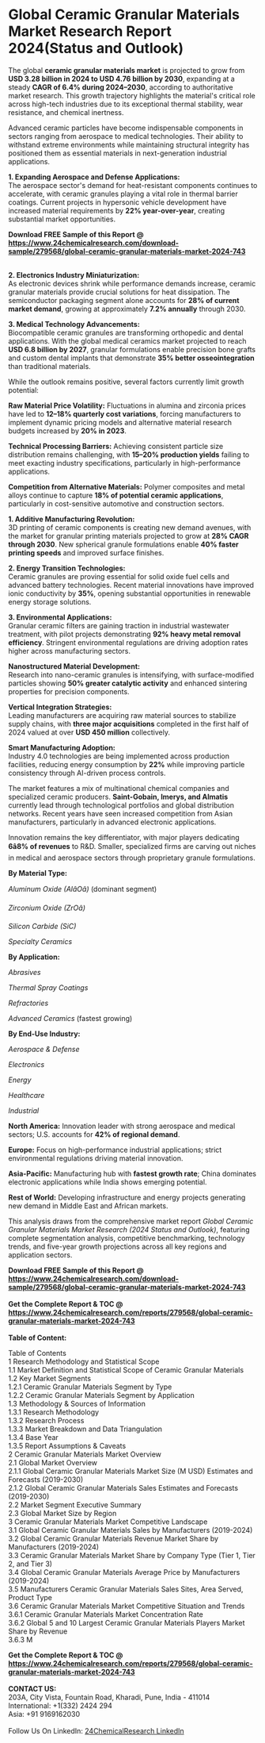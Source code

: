 <h1>Global Ceramic Granular Materials Market Research Report 2024(Status and Outlook)</h1><p>The global <strong>ceramic granular materials market</strong> is projected to grow from <strong>USD 3.28 billion in 2024 to USD 4.76 billion by 2030</strong>, expanding at a steady <strong>CAGR of 6.4% during 2024–2030</strong>, according to authoritative market research. This growth trajectory highlights the material's critical role across high-tech industries due to its exceptional thermal stability, wear resistance, and chemical inertness.</p><p>Advanced ceramic particles have become indispensable components in sectors ranging from aerospace to medical technologies. Their ability to withstand extreme environments while maintaining structural integrity has positioned them as essential materials in next-generation industrial applications.</p><p><strong>1. Expanding Aerospace and Defense Applications:</strong><br>
The aerospace sector's demand for heat-resistant components continues to accelerate, with ceramic granules playing a vital role in thermal barrier coatings. Current projects in hypersonic vehicle development have increased material requirements by <strong>22% year-over-year</strong>, creating substantial market opportunities.</p><div><b>Download FREE Sample of this Report @ 
            <a href="https://www.24chemicalresearch.com/download-sample/279568/global-ceramic-granular-materials-market-2024-743">
            https://www.24chemicalresearch.com/download-sample/279568/global-ceramic-granular-materials-market-2024-743</a></b></div><br><p><strong>2. Electronics Industry Miniaturization:</strong><br>
As electronic devices shrink while performance demands increase, ceramic granular materials provide crucial solutions for heat dissipation. The semiconductor packaging segment alone accounts for <strong>28% of current market demand</strong>, growing at approximately <strong>7.2% annually</strong> through 2030.</p><p><strong>3. Medical Technology Advancements:</strong><br>
Biocompatible ceramic granules are transforming orthopedic and dental applications. With the global medical ceramics market projected to reach <strong>USD 6.8 billion by 2027</strong>, granular formulations enable precision bone grafts and custom dental implants that demonstrate <strong>35% better osseointegration</strong> than traditional materials.</p><p>While the outlook remains positive, several factors currently limit growth potential:</p><p><strong>Raw Material Price Volatility:</strong> Fluctuations in alumina and zirconia prices have led to <strong>12–18% quarterly cost variations</strong>, forcing manufacturers to implement dynamic pricing models and alternative material research budgets increased by <strong>20% in 2023</strong>.</p><p><strong>Technical Processing Barriers:</strong> Achieving consistent particle size distribution remains challenging, with <strong>15–20% production yields</strong> failing to meet exacting industry specifications, particularly in high-performance applications.</p><p><strong>Competition from Alternative Materials:</strong> Polymer composites and metal alloys continue to capture <strong>18% of potential ceramic applications</strong>, particularly in cost-sensitive automotive and construction sectors.</p><p><strong>1. Additive Manufacturing Revolution:</strong><br>
3D printing of ceramic components is creating new demand avenues, with the market for granular printing materials projected to grow at <strong>28% CAGR through 2030</strong>. New spherical granule formulations enable <strong>40% faster printing speeds</strong> and improved surface finishes.</p><p><strong>2. Energy Transition Technologies:</strong><br>
Ceramic granules are proving essential for solid oxide fuel cells and advanced battery technologies. Recent material innovations have improved ionic conductivity by <strong>35%</strong>, opening substantial opportunities in renewable energy storage solutions.</p><p><strong>3. Environmental Applications:</strong><br>
Granular ceramic filters are gaining traction in industrial wastewater treatment, with pilot projects demonstrating <strong>92% heavy metal removal efficiency</strong>. Stringent environmental regulations are driving adoption rates higher across manufacturing sectors.</p><p><strong>Nanostructured Material Development:</strong><br>
	Research into nano-ceramic granules is intensifying, with surface-modified particles showing <strong>50% greater catalytic activity</strong> and enhanced sintering properties for precision components.</p><p><strong>Vertical Integration Strategies:</strong><br>
	Leading manufacturers are acquiring raw material sources to stabilize supply chains, with <strong>three major acquisitions</strong> completed in the first half of 2024 valued at over <strong>USD 450 million</strong> collectively.</p><p><strong>Smart Manufacturing Adoption:</strong><br>
	Industry 4.0 technologies are being implemented across production facilities, reducing energy consumption by <strong>22%</strong> while improving particle consistency through AI-driven process controls.</p><p>The market features a mix of multinational chemical companies and specialized ceramic producers. <strong>Saint-Gobain, Imerys, and Almatis</strong> currently lead through technological portfolios and global distribution networks. Recent years have seen increased competition from Asian manufacturers, particularly in advanced electronic applications.</p><p>Innovation remains the key differentiator, with major players dedicating <strong>6â8% of revenues</strong> to R&amp;D. Smaller, specialized firms are carving out niches in medical and aerospace sectors through proprietary granule formulations.</p><p><strong>By Material Type:</strong></p><p><em>Aluminum Oxide (AlâOâ)</em> (dominant segment)</p><p><em>Zirconium Oxide (ZrOâ)</em></p><p><em>Silicon Carbide (SiC)</em></p><p><em>Specialty Ceramics</em></p><p><strong>By Application:</strong></p><p><em>Abrasives</em></p><p><em>Thermal Spray Coatings</em></p><p><em>Refractories</em></p><p><em>Advanced Ceramics</em> (fastest growing)</p><p><strong>By End-Use Industry:</strong></p><p><em>Aerospace &amp; Defense</em></p><p><em>Electronics</em></p><p><em>Energy</em></p><p><em>Healthcare</em></p><p><em>Industrial</em></p><p><strong>North America:</strong> Innovation leader with strong aerospace and medical sectors; U.S. accounts for <strong>42% of regional demand</strong>.</p><p><strong>Europe:</strong> Focus on high-performance industrial applications; strict environmental regulations driving material innovation.</p><p><strong>Asia-Pacific:</strong> Manufacturing hub with <strong>fastest growth rate</strong>; China dominates electronic applications while India shows emerging potential.</p><p><strong>Rest of World:</strong> Developing infrastructure and energy projects generating new demand in Middle East and African markets.</p><p>This analysis draws from the comprehensive market report <em>Global Ceramic Granular Materials Market Research (2024 Status and Outlook)</em>, featuring complete segmentation analysis, competitive benchmarking, technology trends, and five-year growth projections across all key regions and application sectors.</p><div><b>Download FREE Sample of this Report @ 
            <a href="https://www.24chemicalresearch.com/download-sample/279568/global-ceramic-granular-materials-market-2024-743">
            https://www.24chemicalresearch.com/download-sample/279568/global-ceramic-granular-materials-market-2024-743</a></b></div><br><div><b>Get the Complete Report & TOC @ 
            <a href="https://www.24chemicalresearch.com/reports/279568/global-ceramic-granular-materials-market-2024-743">
            https://www.24chemicalresearch.com/reports/279568/global-ceramic-granular-materials-market-2024-743</a></b></div><br>
            <b>Table of Content:</b><p>Table of Contents<br />
 1 Research Methodology and Statistical Scope<br />
 1.1 Market Definition and Statistical Scope of Ceramic Granular Materials<br />
 1.2 Key Market Segments<br />
 1.2.1 Ceramic Granular Materials Segment by Type<br />
 1.2.2 Ceramic Granular Materials Segment by Application<br />
 1.3 Methodology & Sources of Information<br />
 1.3.1 Research Methodology<br />
 1.3.2 Research Process<br />
 1.3.3 Market Breakdown and Data Triangulation<br />
 1.3.4 Base Year<br />
 1.3.5 Report Assumptions & Caveats<br />
 2 Ceramic Granular Materials Market Overview<br />
 2.1 Global Market Overview<br />
 2.1.1 Global Ceramic Granular Materials Market Size (M USD) Estimates and Forecasts (2019-2030)<br />
 2.1.2 Global Ceramic Granular Materials Sales Estimates and Forecasts (2019-2030)<br />
 2.2 Market Segment Executive Summary<br />
 2.3 Global Market Size by Region<br />
 3 Ceramic Granular Materials Market Competitive Landscape<br />
 3.1 Global Ceramic Granular Materials Sales by Manufacturers (2019-2024)<br />
 3.2 Global Ceramic Granular Materials Revenue Market Share by Manufacturers (2019-2024)<br />
 3.3 Ceramic Granular Materials Market Share by Company Type (Tier 1, Tier 2, and Tier 3)<br />
 3.4 Global Ceramic Granular Materials Average Price by Manufacturers (2019-2024)<br />
 3.5 Manufacturers Ceramic Granular Materials Sales Sites, Area Served, Product Type<br />
 3.6 Ceramic Granular Materials Market Competitive Situation and Trends<br />
 3.6.1 Ceramic Granular Materials Market Concentration Rate<br />
 3.6.2 Global 5 and 10 Largest Ceramic Granular Materials Players Market Share by Revenue<br />
 3.6.3 M</p><div><b>Get the Complete Report & TOC @ 
            <a href="https://www.24chemicalresearch.com/reports/279568/global-ceramic-granular-materials-market-2024-743">
            https://www.24chemicalresearch.com/reports/279568/global-ceramic-granular-materials-market-2024-743</a></b></div><br><b>CONTACT US:</b><br>
            203A, City Vista, Fountain Road, Kharadi, Pune, India - 411014<br>
            International: +1(332) 2424 294<br>
            Asia: +91 9169162030 <br><br>
            Follow Us On LinkedIn: <a href="https://www.linkedin.com/company/24chemicalresearch/">24ChemicalResearch LinkedIn</a>